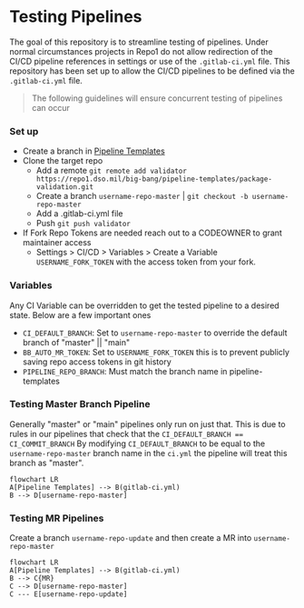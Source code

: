 # Testing Pipelines
The goal of this repository is to streamline testing of pipelines.  Under normal circumstances projects in Repo1 do not allow redirection of the CI/CD pipeline references in settings or use of the `.gitlab-ci.yml` file.  This repository has been set up to allow the CI/CD pipelines to be defined via the `.gitlab-ci.yml` file.

> The following guidelines will ensure concurrent testing of pipelines can occur

### Set up
- Create a branch in [Pipeline Templates](https://repo1.dso.mil/big-bang/pipeline-templates/pipeline-templates)
- Clone the target repo
    - Add a remote `git remote add validator https://repo1.dso.mil/big-bang/pipeline-templates/package-validation.git`
    - Create a branch `username-repo-master` | `git checkout -b username-repo-master`
    - Add a .gitlab-ci.yml file
    - Push `git push validator`
- If Fork Repo Tokens are needed reach out to a CODEOWNER to grant maintainer access
    - Settings > CI/CD > Variables > Create a Variable `USERNAME_FORK_TOKEN` with the access token from your fork.

### Variables
Any CI Variable can be overridden to get the tested pipeline to a desired state.  Below are a few important ones

- `CI_DEFAULT_BRANCH`: Set to `username-repo-master` to override the default branch of "master" || "main"
- `BB_AUTO_MR_TOKEN`: Set to `USERNAME_FORK_TOKEN` this is to prevent publicly saving repo access tokens in git history
- `PIPELINE_REPO_BRANCH`: Must match the branch name in pipeline-templates

### Testing Master Branch Pipeline
Generally "master" or "main" pipelines only run on just that.  This is due to rules in our pipelines that check that the `CI_DEFAULT_BRANCH == CI_COMMIT_BRANCH` By modifying `CI_DEFAULT_BRANCH` to be equal to the `username-repo-master` branch name in the `ci.yml` the pipeline will treat this branch as "master".

```mermaid
flowchart LR
A[Pipeline Templates] --> B(gitlab-ci.yml)
B --> D[username-repo-master]
```

### Testing MR Pipelines
Create a branch `username-repo-update` and then create a MR into `username-repo-master`

```mermaid
flowchart LR
A[Pipeline Templates] --> B(gitlab-ci.yml)
B --> C{MR}
C --> D[username-repo-master]
C --- E[username-repo-update]
```